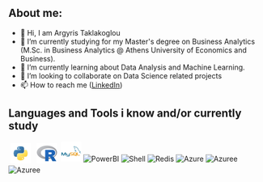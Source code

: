 ## About me:

- 👋 Hi, I am Argyris Taklakoglou
- 🔭 I’m currently studying for my Master's degree on Business Analytics (M.Sc. in Business Analytics @ Athens University of Economics and Business).
- 🌱 I’m currently learning about Data Analysis and Machine Learning.
- 💞️ I’m looking to collaborate on Data Science related projects
- 📫 How to reach me ([LinkedIn](https://www.linkedin.com/in/argyris-taklakoglou-b3b089184/))

<!--
**ArgTaklakoglou/ArgTaklakoglou** is a ✨ _special_ ✨ repository because its `README.md` (this file) appears on your GitHub profile.
--->

## Languages and Tools i know and/or currently study

<img src="https://raw.githubusercontent.com/github/explore/80688e429a7d4ef2fca1e82350fe8e3517d3494d/topics/python/python.png" alt="Python" height="40" style="vertical-align:top; margin:4px"> <img src="https://raw.githubusercontent.com/github/explore/80688e429a7d4ef2fca1e82350fe8e3517d3494d/topics/r/r.png" alt="r" height="40" style="vertical-align:top; margin:4px">   <img src="https://raw.githubusercontent.com/devicons/devicon/master/icons/mysql/mysql-original-wordmark.svg" alt="mysql" width="40" height="40"/> </a>  <img src='https://github.com/microsoft/PowerBI-Icons/blob/main/PNG/Icon-Obsolete2020Black.png' alt='PowerBI' height='40'> <img src='https://e7.pngegg.com/pngimages/704/597/png-clipart-computer-icons-command-line-interface-linux-system-console-command-line-icon-miscellaneous-text-thumbnail.png' alt='Shell' height='40'>   <img src='https://cdn4.iconfinder.com/data/icons/redis-2/1451/Untitled-2-512.png' alt='Redis' height='40'>  <img src='https://encrypted-tbn0.gstatic.com/images?q=tbn:ANd9GcQpBRK0xd53D8D2fXjk8jhapLS8fl2qIIjUZQ&usqp=CAU' alt='Azure' height='40'>  <img src='https://pbs.twimg.com/media/Ed63e7BWoAICdcN.png' alt='Azuree' height='40'>  <img src='https://pbs.twimg.com/media/Ed63e7BWoAICdcN.png' alt='Azuree' height='40'>  







